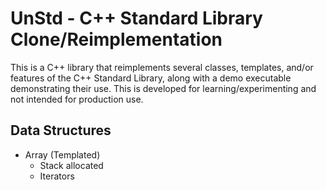 # UnStd - C++ Standard Library Clone/Reimplementation

This is a C++ library that reimplements several classes, templates, and/or features of the C++ Standard Library,
along with a demo executable demonstrating their use. This is developed for learning/experimenting and not intended
for production use.

## Data Structures

- Array (Templated)
    - Stack allocated
    - Iterators
